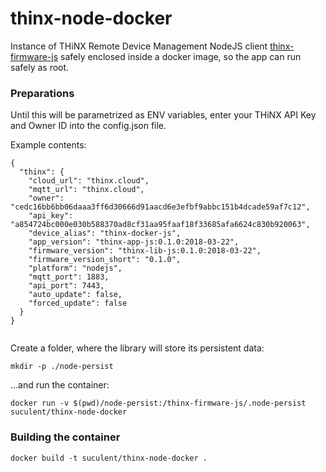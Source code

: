 # thinx-node-docker

Instance of THiNX Remote Device Management NodeJS client [thinx-firmware-js](https://github.com/suculent/thinx-firmware-js) safely enclosed inside a docker image, so the app can run safely as root.

### Preparations

Until this will be parametrized as ENV variables, enter your THiNX API Key and Owner ID into the config.json file.

Example contents:

```
{
  "thinx": {
    "cloud_url": "thinx.cloud",
    "mqtt_url": "thinx.cloud",
    "owner": "cedc16bb6bb06daaa3ff6d30666d91aacd6e3efbf9abbc151b4dcade59af7c12",
    "api_key": "a854724bc000e030b588370ad8cf31aa95faaf18f33685afa6624c830b920063",
    "device_alias": "thinx-docker-js",
    "app_version": "thinx-app-js:0.1.0:2018-03-22",
    "firmware_version": "thinx-lib-js:0.1.0:2018-03-22",
    "firmware_version_short": "0.1.0",
    "platform": "nodejs",
    "mqtt_port": 1883,
    "api_port": 7443,
    "auto_update": false,
    "forced_update": false    
  }
}


```

Create a folder, where the library will store its persistent data:

`mkdir -p ./node-persist`

...and run the container:

`docker run -v $(pwd)/node-persist:/thinx-firmware-js/.node-persist suculent/thinx-node-docker`

### Building the container

`docker build -t suculent/thinx-node-docker .`
